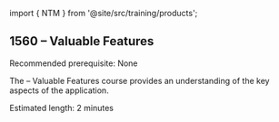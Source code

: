 import { NTM } from '@site/src/training/products';

## 1560 <NTM /> – Valuable Features

Recommended prerequisite: None

The <NTM /> – Valuable Features course provides an understanding of the key aspects of the application.

Estimated length:  2 minutes

